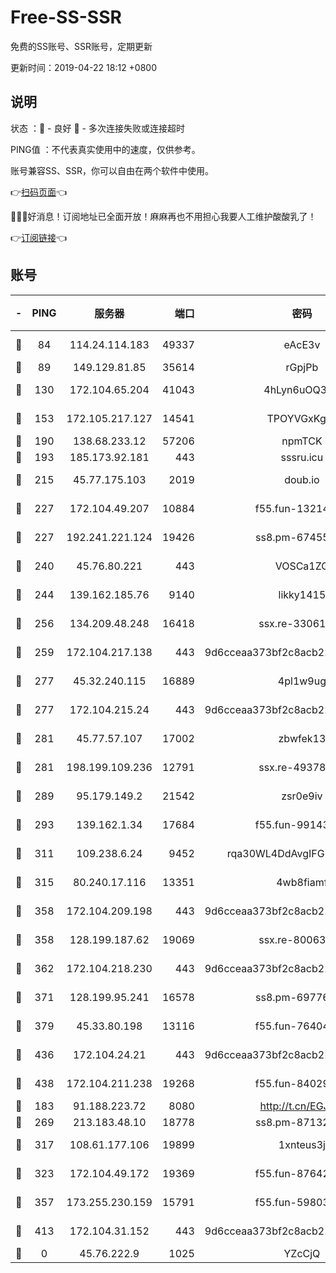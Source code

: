 # Free-SS-SSR

免费的SS账号、SSR账号，定期更新

更新时间：2019-04-22 18:12 +0800

## 说明

状态     ：🙂 - 良好 🙁 - 多次连接失败或连接超时

PING值   ：不代表真实使用中的速度，仅供参考。

账号兼容SS、SSR，你可以自由在两个软件中使用。

👉[扫码页面](https://liesauer.github.io/Free-SS-SSR/)👈

🎉🎉🎉好消息！订阅地址已全面开放！麻麻再也不用担心我要人工维护酸酸乳了！

👉[订阅链接](https://www.liesauer.net/yogurt/subscribe?ACCESS_TOKEN=DAYxR3mMaZAsaqUb)👈

## 账号

|-|PING|服务器|端口|密码|加密方式|区域|
|:----:|:----:|:-----:|-----:|:----:|:----:|:----:|
|🙂|84|114.24.114.183|49337|eAcE3v|chacha20-ietf|TW|
|🙂|89|149.129.81.85|35614|rGpjPb|rc4-md5|CN|
|🙂|130|172.104.65.204|41043|4hLyn6uOQ3hU|aes-256-cfb|JP|
|🙂|153|172.105.217.127|14541|TPOYVGxKglpi|aes-256-cfb|JP|
|🙂|190|138.68.233.12|57206|npmTCK|rc4-md5|US|
|🙂|193|185.173.92.181|443|sssru.icu|rc4-md5|RU|
|🙂|215|45.77.175.103|2019|doub.io|aes-128-ctr|SG|
|🙂|227|172.104.49.207|10884|f55.fun-13214951|aes-256-cfb|SG|
|🙂|227|192.241.221.124|19426|ss8.pm-67455656|aes-256-cfb|US|
|🙂|240|45.76.80.221|443|VOSCa1ZG|aes-256-cfb|DE|
|🙂|244|139.162.185.76|9140|likky1415|aes-256-cfb|DE|
|🙂|256|134.209.48.248|16418|ssx.re-33061012|aes-256-cfb|US|
|🙂|259|172.104.217.138|443|9d6cceaa373bf2c8acb22e60b6a58be6|aes-256-cfb|US|
|🙂|277|45.32.240.115|16889|4pl1w9ug|aes-256-cfb|AU|
|🙂|277|172.104.215.24|443|9d6cceaa373bf2c8acb22e60b6a58be6|aes-256-cfb|US|
|🙂|281|45.77.57.107|17002|zbwfek13|aes-256-cfb|GB|
|🙂|281|198.199.109.236|12791|ssx.re-49378224|aes-256-cfb|US|
|🙂|289|95.179.149.2|21542|zsr0e9iv|aes-256-cfb|NL|
|🙂|293|139.162.1.34|17684|f55.fun-99143275|aes-256-cfb|SG|
|🙂|311|109.238.6.24|9452|rqa30WL4DdAvgIFG6Fs3znzTa|aes-256-cfb|FR|
|🙂|315|80.240.17.116|13351|4wb8fiamf|aes-256-cfb|DE|
|🙂|358|172.104.209.198|443|9d6cceaa373bf2c8acb22e60b6a58be6|aes-256-cfb|US|
|🙂|358|128.199.187.62|19069|ssx.re-80063922|aes-256-cfb|SG|
|🙂|362|172.104.218.230|443|9d6cceaa373bf2c8acb22e60b6a58be6|aes-256-cfb|US|
|🙂|371|128.199.95.241|16578|ss8.pm-69776510|aes-256-cfb|SG|
|🙂|379|45.33.80.198|13116|f55.fun-76404127|aes-256-cfb|US|
|🙂|436|172.104.24.21|443|9d6cceaa373bf2c8acb22e60b6a58be6|aes-256-cfb|US|
|🙂|438|172.104.211.238|19268|f55.fun-84029225|aes-256-cfb|US|
|🙂|183|91.188.223.72|8080|http://t.cn/EGJIyrl|rc4-md5|RU|
|🙂|269|213.183.48.10|18778|ss8.pm-87132354|rc4-md5|RU|
|🙂|317|108.61.177.106|19899|1xnteus3j|aes-256-cfb|FR|
|🙂|323|172.104.49.172|19369|f55.fun-87642151|aes-256-cfb|SG|
|🙁|357|173.255.230.159|15791|f55.fun-59803167|aes-256-cfb|US|
|🙁|413|172.104.31.152|443|9d6cceaa373bf2c8acb22e60b6a58be6|aes-256-cfb|US|
|🙁|0|45.76.222.9|1025|YZcCjQ|rc4-md5|JP|
